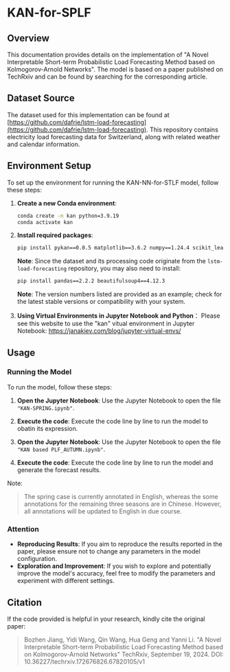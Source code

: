 # KAN-for-SPLF
## Overview

This documentation provides details on the implementation of "A Novel Interpretable Short-term Probabilistic Load Forecasting Method based on Kolmogorov-Arnold Networks". The model is based on a paper published on TechRxiv and can be found by searching for the corresponding article.

## Dataset Source

The dataset used for this implementation can be found at [https://github.com/dafrie/lstm-load-forecasting](https://github.com/dafrie/lstm-load-forecasting). This repository contains electricity load forecasting data for Switzerland, along with related weather and calendar information.

## Environment Setup

To set up the environment for running the KAN-NN-for-STLF model, follow these steps:

1. **Create a new Conda environment**:
   ```bash
   conda create -n kan python=3.9.19
   conda activate kan
   ```

2. **Install required packages**:
   ```bash
   pip install pykan==0.0.5 matplotlib==3.6.2 numpy==1.24.4 scikit_learn==1.1.3 setuptools==65.5.0 torch==2.2.2 tqdm==4.66.2 xgboost==2.1.1
   ```

   **Note**: Since the dataset and its processing code originate from the `lstm-load-forecasting` repository, you may also need to install:
   ```bash
   pip install pandas==2.2.2 beautifulsoup4==4.12.3
   ```

   **Note**: The version numbers listed are provided as an example; check for the latest stable versions or compatibility with your system.
   
4. **Using Virtual Environments in Jupyter Notebook and Python**：
   Please see this website to use the "kan" vitual environment in Jupyter Notebook: https://janakiev.com/blog/jupyter-virtual-envs/
   
## Usage

### Running the Model

To run the model, follow these steps:

1. **Open the Jupyter Notebook**:
   Use the Jupyter Notebook to open the file `"KAN-SPRING.ipynb"`.

2. **Execute the code**:
   Execute the code line by line to run the model to obatin its expression.
   
3. **Open the Jupyter Notebook**:
   Use the Jupyter Notebook to open the file `"KAN based PLF_AUTUMN.ipynb"`.
      
4. **Execute the code**:
   Execute the code line by line to run the model and generate the forecast results.

Note:
> The spring case is currently annotated in English, whereas the some annotations for the remaining three seasons are in Chinese. However, all annotations will be updated to English in due course.

### Attention

- **Reproducing Results**: If you aim to reproduce the results reported in the paper, please ensure not to change any parameters in the model configuration.
- **Exploration and Improvement**: If you wish to explore and potentially improve the model's accuracy, feel free to modify the parameters and experiment with different settings.

## Citation

If the code provided is helpful in your research, kindly cite the original paper:

> Bozhen Jiang, Yidi Wang, Qin Wang, Hua Geng and Yanni Li. "A Novel Interpretable Short-term Probabilistic Load Forecasting Method based on Kolmogorov-Arnold Networks" TechRxiv, September 19, 2024. DOI: 10.36227/techrxiv.172676826.67820105/v1
